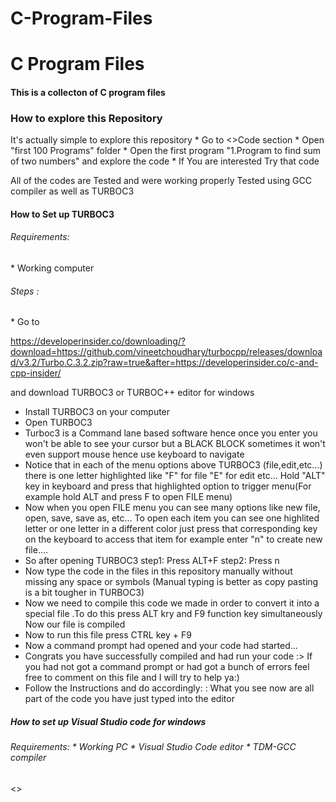 # C-Program-Files
 
<h1>C Program Files</h1>

<h4>This is a collecton of C program files </h4>
<h3>How to explore this Repository </h3>
<h7>It's actually simple to explore this repository 
* Go to <>Code section 
* Open "first 100 Programs" folder
* Open the first program "1.Program to find sum of two numbers" and explore the code
* If You are interested Try that code

All of the codes are Tested and were working properly 
Tested using GCC compiler as well as TURBOC3
</h7>

<h4>How to Set up TURBOC3</h5>
<h6>Requirements:</h6>
<h7>* Working computer 
</h7>
<h6>Steps :</h6>
<h7>* Go to 

 https://developerinsider.co/downloading/?download=https://github.com/vineetchoudhary/turbocpp/releases/download/v3.2/Turbo.C.3.2.zip?raw=true&after=https://developerinsider.co/c-and-cpp-insider/

 and download TURBOC3 or TURBOC++ editor for windows
* Install TURBOC3 on your computer
* Open TURBOC3 
* Turboc3 is a Command lane based software hence once you enter you won't be able to see your cursor but a BLACK BLOCK sometimes it won't even support mouse hence use keyboard to navigate
* Notice that in each of the menu options above TURBOC3 (file,edit,etc...) there is one letter highlighted like "F" for file "E" for edit etc... Hold "ALT" key in keyboard and press that highlighted option to trigger menu(For example hold ALT and press F to open FILE menu)
* Now when you open FILE menu you can see many options like new file, open, save, save as, etc... To open each item you can see one highlited letter or one letter in a different color just press that corresponding key on the keyboard to access that item for example enter "n" to create new file....
* So after opening TURBOC3 step1: Press ALT+F     step2: Press n
* Now type the code in the files in this repository manually without missing any space or symbols (Manual typing is better as copy pasting is a bit tougher in TURBOC3) 
* Now we need to compile this code we made in order to convert it into a special file .To do this press ALT kry and F9 function key simultaneously
Now our file is compiled
* Now to run this file press CTRL key + F9
* Now a command prompt had opened and your code had started...
* Congrats you have successfully compiled and had run your code :>
If you had not got a command prompt or had got a bunch of errors feel free to comment on this file and I will try to help ya:)
* Follow the Instructions and do accordingly: : What you see now are all part of the code you have just typed into the editor

</h7>

<h5>How to set up Visual Studio code for windows</h5>
<h6>Requirements:
* Working PC 
* Visual Studio Code editor 
* TDM-GCC compiler
</h6>
<>